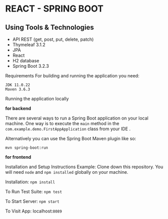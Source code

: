 # REACT - SPRING BOOT

## Using Tools & Technologies
- API REST (get, post, put, delete, patch)
- Thymeleaf 3.1.2
- JPA
- React
- H2 database
- Spring Boot 3.2.3

Requirements
For building and running the application you need:

```
JDK 11.0.22
Maven 3.6.3
```
Running the application locally

**for backend**

There are several ways to run a Spring Boot application on your local machine. One way is to execute the `main` method in the `com.example.demo.FirstAppApplication` class from your IDE .

Alternatively you can use the Spring Boot Maven plugin like so:

```
mvn spring-boot:run
```
**for frontend**

Installation and Setup Instructions Example: Clone down this repository. You will need `node` and `npm installed` globally on your machine.

Installation: `npm install`

To Run Test Suite: `npm test`

To Start Server: `npm start`

To Visit App: localhost:`8089`
